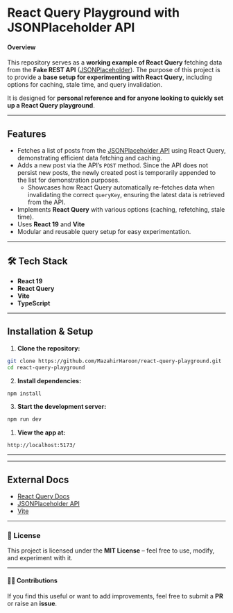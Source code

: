 # React Query Playground with JSONPlaceholder API

#### Overview

This repository serves as a **working example of React Query** fetching data from the **Fake REST API** ([JSONPlaceholder](https://jsonplaceholder.typicode.com/)). The purpose of this project is to provide a **base setup for experimenting with React Query**, including options for caching, stale time, and query invalidation.

It is designed for **personal reference and for anyone looking to quickly set up a React Query playground**.

---

## Features

- Fetches a list of posts from the [JSONPlaceholder API](https://jsonplaceholder.typicode.com/posts) using React Query, demonstrating efficient data fetching and caching.
- Adds a new post via the API’s `POST` method. Since the API does not persist new posts, the newly created post is temporarily appended to the list for demonstration purposes.
  - Showcases how React Query automatically re-fetches data when invalidating the correct `queryKey`, ensuring the latest data is retrieved from the API.
- Implements **React Query** with various options (caching, refetching, stale time).
- Uses **React 19** and **Vite**
- Modular and reusable query setup for easy experimentation.

---

## **🛠 Tech Stack**

- **React 19**
- **React Query**
- **Vite**
- **TypeScript**

---

## Installation & Setup

1. **Clone the repository:**

```sh
git clone https://github.com/MazahirHaroon/react-query-playground.git
cd react-query-playground
```

2.  **Install dependencies:**

```sh
npm install
```

3. **Start the development server:**

```sh
npm run dev
```

1. **View the app at:**

```
http://localhost:5173/
```

---

---

## External Docs

- [React Query Docs](https://tanstack.com/query/latest)
- [JSONPlaceholder API](https://jsonplaceholder.typicode.com/)
- [Vite](https://vitejs.dev/)

---

### **📜 License**

This project is licensed under the **MIT License** – feel free to use, modify, and experiment with it.

---

#### **👨‍💻 Contributions**

If you find this useful or want to add improvements, feel free to submit a **PR** or raise an **issue**.

